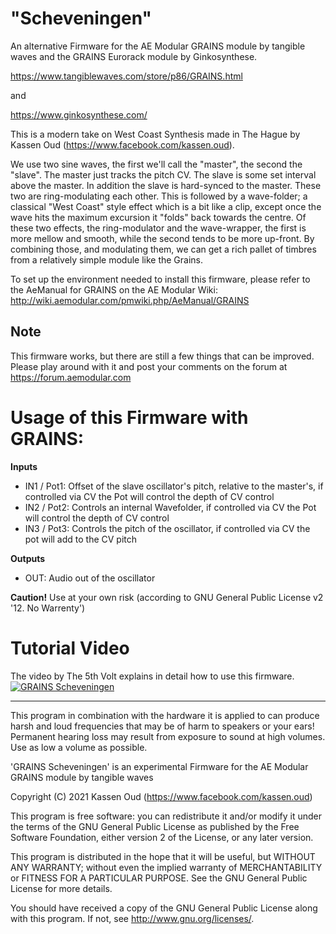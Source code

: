 # "Scheveningen" 

An alternative Firmware for the AE Modular GRAINS module by tangible waves and the GRAINS Eurorack module by Ginkosynthese.

https://www.tangiblewaves.com/store/p86/GRAINS.html

and

https://www.ginkosynthese.com/

This is a modern take on West Coast Synthesis made in The Hague by Kassen Oud (https://www.facebook.com/kassen.oud). 

We use two sine waves, the first we'll call the "master", the second the
"slave". The master just tracks the pitch CV. The slave is some set
interval above the master. In addition the slave is hard-synced to the
master. These two are ring-modulating each other. This is followed by a
wave-folder; a classical "West Coast" style effect which is a bit like a
clip, except once the wave hits the maximum excursion it "folds" back
towards the centre. Of these two effects, the ring-modulator and the
wave-wrapper, the first is more mellow and smooth, while the second tends
to be more up-front. By combining those, and modulating them, we can get a
rich pallet of timbres from a relatively simple module like the Grains.

  
To set up the environment needed to install this firmware, please refer to the AeManual for GRAINS on the AE Modular Wiki: http://wiki.aemodular.com/pmwiki.php/AeManual/GRAINS
 
## Note

This firmware works, but there are still a few things that can be improved. Please play around with it and post your comments on the forum at
https://forum.aemodular.com

# Usage of this Firmware with GRAINS:

__Inputs__

* IN1 / Pot1: Offset of the slave oscillator's pitch, relative to the master's, if controlled via CV the Pot will control the depth of CV control 
* IN2 / Pot2: Controls an internal Wavefolder, if controlled via CV the Pot will control the depth of CV control 
* IN3 / Pot3: Controls the pitch of the oscillator, if controlled via CV the pot will add to the CV pitch

__Outputs__

* OUT:        Audio out of the oscillator

__Caution!__ Use at your own risk  (according to GNU General Public License v2 '12. No Warrenty')

# Tutorial Video 
The video by The 5th Volt explains in detail how to use this firmware. 
[![GRAINS Scheveningen](https://res.cloudinary.com/marcomontalbano/image/upload/v1611316374/video_to_markdown/images/youtube--5bPDJzVtN6k-c05b58ac6eb4c4700831b2b3070cd403.jpg)](https://youtu.be/5bPDJzVtN6k "GRAINS Scheveningen")

---
This program in combination with the hardware it is applied to can produce harsh and loud 
frequencies that may be of harm to speakers or your ears! Permanent hearing loss may result 
from exposure to sound at high volumes. Use as low a volume as possible.

'GRAINS Scheveningen' is an experimental Firmware for the AE Modular GRAINS module by tangible waves

Copyright (C) 2021  Kassen Oud (https://www.facebook.com/kassen.oud)

This program is free software: you can redistribute it and/or modify
it under the terms of the GNU General Public License as published by
the Free Software Foundation, either version 2 of the License, or
any later version.

This program is distributed in the hope that it will be useful,
but WITHOUT ANY WARRANTY; without even the implied warranty of
MERCHANTABILITY or FITNESS FOR A PARTICULAR PURPOSE.  See the
GNU General Public License for more details.

You should have received a copy of the GNU General Public License
along with this program.  If not, see <http://www.gnu.org/licenses/>.
